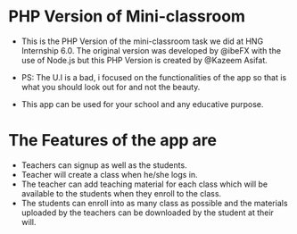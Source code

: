 # PHP Version of Mini-classroom

- This is the PHP Version of the mini-classroom task we did at HNG Internship 6.0. The original version was developed by @ibeFX with the use of Node.js but this PHP Version is created by @Kazeem Asifat.

- PS: The U.I is a bad, i focused on the functionalities of the app so that is what you should look out for and not the beauty.
- This app can be used for your school and any educative purpose.

# The Features of the app are

- Teachers can signup as well as the students.
- Teacher will create a class when he/she logs in.
- The teacher can add teaching material for each class which will be available to the students when they enroll to the class.
- The students can enroll into as many class as possible and the materials uploaded by the teachers can be downloaded by the student at their will.
